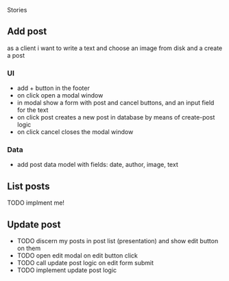 Stories

## Add post

as a client i want to write a text and choose an image from disk and a create a post

### UI

- add + button in the footer
- on click open a modal window
- in modal show a form with post and cancel buttons, and an input field for the text
- on click post creates a new post in database by means of create-post logic
- on click cancel closes the modal window

### Data

- add post data model with fields: date, author, image, text

## List posts

TODO implment me!

## Update post

- TODO discern my posts in post list (presentation) and show edit button on them
- TODO open edit modal on edit button click
- TODO call update post logic on edit form submit
- TODO implement update post logic